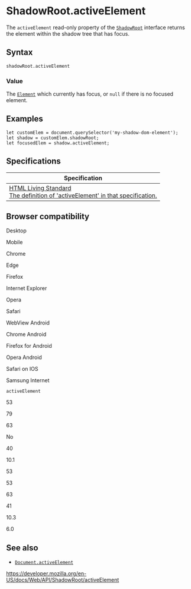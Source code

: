 ShadowRoot.activeElement
========================

The `activeElement` read-only property of the [`ShadowRoot`](../shadowroot) interface returns the element within the shadow tree that has focus.

Syntax
------

    shadowRoot.activeElement

### Value

The [`Element`](../element) which currently has focus, or `null` if there is no focused element.

Examples
--------

    let customElem = document.querySelector('my-shadow-dom-element');
    let shadow = customElem.shadowRoot;
    let focusedElem = shadow.activeElement;

Specifications
--------------

<table><thead><tr class="header"><th>Specification</th></tr></thead><tbody><tr class="odd"><td><a href="https://html.spec.whatwg.org/multipage/#dom-documentorshadowroot-activeelement">HTML Living Standard<br />
<span class="small">The definition of 'activeElement' in that specification.</span></a></td></tr></tbody></table>

Browser compatibility
---------------------

Desktop

Mobile

Chrome

Edge

Firefox

Internet Explorer

Opera

Safari

WebView Android

Chrome Android

Firefox for Android

Opera Android

Safari on IOS

Samsung Internet

`activeElement`

53

79

63

No

40

10.1

53

53

63

41

10.3

6.0

See also
--------

-   [`Document.activeElement`](../document/activeelement)

<a href="https://developer.mozilla.org/en-US/docs/Web/API/ShadowRoot/activeElement" class="_attribution-link">https://developer.mozilla.org/en-US/docs/Web/API/ShadowRoot/activeElement</a>
